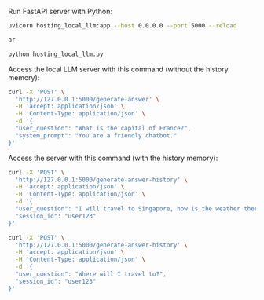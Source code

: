 Run FastAPI server with Python:

```bash
uvicorn hosting_local_llm:app --host 0.0.0.0 --port 5000 --reload

or 

python hosting_local_llm.py
```

Access the local LLM server with this command (without the history memory):

```bash
curl -X 'POST' \
  'http://127.0.0.1:5000/generate-answer' \
  -H 'accept: application/json' \
  -H 'Content-Type: application/json' \
  -d '{
  "user_question": "What is the capital of France?",
  "system_prompt": "You are a friendly chatbot."
}'

```

Access the server with this command (with the history memory):

```bash
curl -X 'POST' \
  'http://127.0.0.1:5000/generate-answer-history' \
  -H 'accept: application/json' \
  -H 'Content-Type: application/json' \
  -d '{
  "user_question": "I will travel to Singapore, how is the weather there?",
  "session_id": "user123"
}'

curl -X 'POST' \
  'http://127.0.0.1:5000/generate-answer-history' \
  -H 'accept: application/json' \
  -H 'Content-Type: application/json' \
  -d '{
  "user_question": "Where will I travel to?",
  "session_id": "user123"
}'
```

